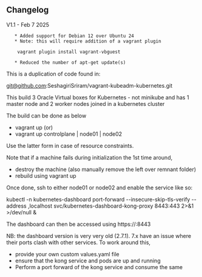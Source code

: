## Changelog 
V1.1 - Feb 7 2025 

       * Added support for Debian 12 over Ubuntu 24 
       * Note: this will require addition of a vagrant plugin 
```
    vagrant plugin install vagrant-vbguest
```
       * Reduced the number of apt-get update(s)
 
This is a duplication of code found in: 

git@github.com:SeshagiriSriram/vagrant-kubeadm-kubernetes.git 

This build 3 Oracle Virtual boxes for Kubernetes - not minikube 
and has 1 master node 
and 2 worker nodes joined in a kubernetes cluster 


The build can be done as below 

* vagrant up (or) 
* vagrant up controlplane | node01 | node02 

Use the latter form in case of resource constraints. 

Note that if a machine fails during initialization the 1st time around, 
* destroy the machine (also manually remove the left over remnant folder)
* rebuild using vagrant up

Once done, ssh to either node01 or node02 and enable the service like so: 

kubectl -n kubernetes-dashboard port-forward --insecure-skip-tls-verify --address <ip of node01 or node02>,localhost svc/kubernetes-dashboard-kong-proxy 8443:443 2>&1 >/dev/null & 

The dashboard can then be accessed using https://<ip>:8443 

NB: the dashboard version is very very old (2.7.1). 7.x have an issue where their ports clash with other services.
To work around this, 
- provide your own custom values.yaml file
- ensure that the kong service and pods are up and running 
- Perform a port forward of the kong service and consume the same 
